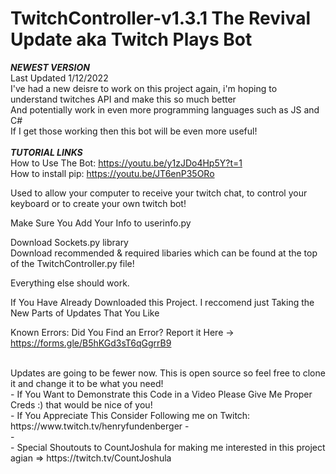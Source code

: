 # TwitchController-v1.3.1 The Revival Update aka Twitch Plays Bot

***NEWEST VERSION*** <br/>
Last Updated 1/12/2022
<br/>
I've had a new deisre to work on this project again, i'm hoping to understand twitches API and make this so much better<br/>
And potentially work in even more programming languages such as JS and C#<br/>
If I get those working then this bot will be even more useful!<br/>
<br/>
***TUTORIAL LINKS***
<br/>
How to Use The Bot: https://youtu.be/y1zJDo4Hp5Y?t=1
<br/>
How to install pip: https://youtu.be/JT6enP35ORo
<br/>

Used to allow your computer to receive your twitch chat, to control your keyboard or to create your own twitch bot!


Make Sure You Add Your Info to userinfo.py

Download Sockets.py library
<br/>
Download recommended & required libaries which can be found at the top of the TwitchController.py file!

Everything else should work. 


If You Have Already Downloaded this Project. I reccomend just Taking the New Parts of Updates That You Like

Known Errors: Did You Find an Error? Report it Here -> https://forms.gle/B5hKGd3sT6qGgrrB9


<br />
Updates are going to be fewer now. This is open source so feel free to clone it and change it to be what you need!
<br />
- If You Want to Demonstrate this Code in a Video Please Give Me Proper Creds :) that would be nice of you!
<br/>
- If You Appreciate This Consider Following me on Twitch: https://www.twitch.tv/henryfundenberger
- <br/>
- <br/>
- Special Shoutouts to CountJoshula for making me interested in this project agian => https://twitch.tv/CountJoshula





